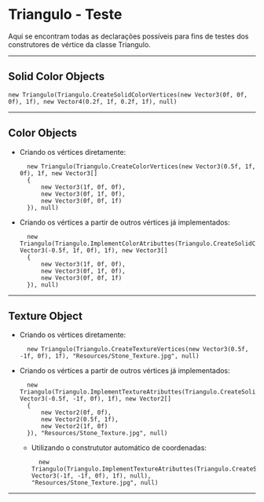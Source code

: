 ﻿# Triangulo - Teste

Aqui se encontram todas as declarações possíveis para fins de testes dos construtores de vértice da classe Triangulo.

---

## Solid Color Objects

    new Triangulo(Triangulo.CreateSolidColorVertices(new Vector3(0f, 0f, 0f), 1f), new Vector4(0.2f, 1f, 0.2f, 1f), null)

---

## Color Objects

- Criando os vértices diretamente:

        new Triangulo(Triangulo.CreateColorVertices(new Vector3(0.5f, 1f, 0f), 1f, new Vector3[]
        {
            new Vector3(1f, 0f, 0f),
            new Vector3(0f, 1f, 0f),
            new Vector3(0f, 0f, 1f)
        }), null)

- Criando os vértices a partir de outros vértices já implementados:

        new Triangulo(Triangulo.ImplementColorAtributtes(Triangulo.CreateSolidColorVertices(new Vector3(-0.5f, 1f, 0f), 1f), new Vector3[]
        {
            new Vector3(1f, 0f, 0f),
            new Vector3(0f, 1f, 0f),
            new Vector3(0f, 0f, 1f)
        }), null)

---

## Texture Object

- Criando os vértices diretamente:

        new Triangulo(Triangulo.CreateTextureVertices(new Vector3(0.5f, -1f, 0f), 1f), "Resources/Stone_Texture.jpg", null)

- Criando os vértices a partir de outros vértices já implementados:

        new Triangulo(Triangulo.ImplementTextureAtributtes(Triangulo.CreateSolidColorVertices(new Vector3(-0.5f, -1f, 0f), 1f), new Vector2[]
        {
            new Vector2(0f, 0f),
            new Vector2(0.5f, 1f),
            new Vector2(1f, 0f)
        }), "Resources/Stone_Texture.jpg", null)

    - Utilizando o constrututor automático de coordenadas:

            new Triangulo(Triangulo.ImplementTextureAtributtes(Triangulo.CreateSolidColorVertices(new Vector3(-1f, -1f, 0f), 1f), null), "Resources/Stone_Texture.jpg", null)

---